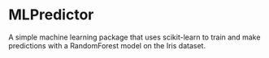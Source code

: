 # MLPredictor

A simple machine learning package that uses scikit-learn to train and make predictions with a RandomForest model on the Iris dataset.

